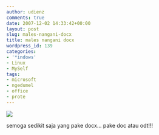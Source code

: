 ```yaml
---
author: udienz
comments: true
date: 2007-12-02 14:33:42+00:00
layout: post
slug: males-nangani-docx
title: males nangani docx
wordpress_id: 139
categories:
- '*indows'
- Linux
- MySelf
tags:
- microsoft
- ngedumel
- office
- prote
---
```


![](http://www.noooxml.org/local--files/start/banner1.png)

semoga sedikit saja yang pake docx... pake doc atau odt!!!
